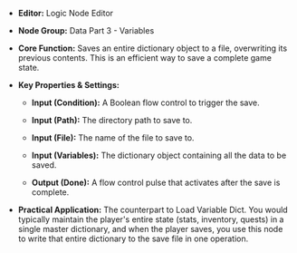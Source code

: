 - **Editor:** Logic Node Editor
    
- **Node Group:** Data Part 3 - Variables
    
- **Core Function:** Saves an entire dictionary object to a file, overwriting its previous contents. This is an efficient way to save a complete game state.
    
- **Key Properties & Settings:**
    
    - **Input (Condition):** A Boolean flow control to trigger the save.
        
    - **Input (Path):** The directory path to save to.
        
    - **Input (File):** The name of the file to save to.
        
    - **Input (Variables):** The dictionary object containing all the data to be saved.
        
    - **Output (Done):** A flow control pulse that activates after the save is complete.
        
- **Practical Application:** The counterpart to Load Variable Dict. You would typically maintain the player's entire state (stats, inventory, quests) in a single master dictionary, and when the player saves, you use this node to write that entire dictionary to the save file in one operation.